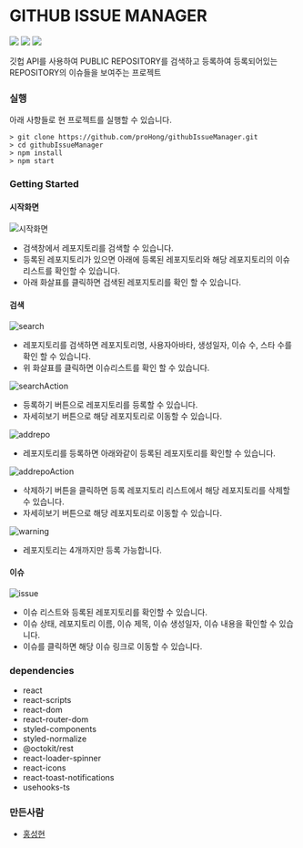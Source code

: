 # GITHUB ISSUE MANAGER

<img src="https://img.shields.io/badge/react-61DAFB?style=for-the-badge&logo=react&logoColor=black"> <img src="https://img.shields.io/badge/TYPESCRIPT-3178C6?style=for-the-badge&logo=TYPESCRIPT&logoColor=FFF"> <img src="https://img.shields.io/badge/styledcomponents-DB7093?style=for-the-badge&logo=styled-components&logoColor=FFF"> 

깃헙 API를 사용하여 PUBLIC REPOSITORY를 검색하고 등록하여 등록되어있는 REPOSITORY의 이슈들을 보여주는 프로젝트

### 실행

아래 사항들로 현 프로젝트를 실행할 수 있습니다.

```
> git clone https://github.com/proHong/githubIssueManager.git
> cd githubIssueManager
> npm install
> npm start
```
### Getting Started
#### 시작화면
![시작화면](https://user-images.githubusercontent.com/42308891/138709069-3a599c05-648e-49d7-a23d-f12e7b796324.PNG)
- 검색창에서 레포지토리를 검색할 수 있습니다.
- 등록된 레포지토리가 있으면 아래에 등록된 레포지토리와 해당 레포지토리의 이슈리스트를 확인할 수 있습니다.
- 아래 화살표를 클릭하면 검색된 레포지토리를 확인 할 수 있습니다.

#### 검색
![search](https://user-images.githubusercontent.com/42308891/138709644-b8c3b7b1-9fca-4869-9768-64371146fb83.PNG)
- 레포지토리를 검색하면 레포지토리명, 사용자아바타, 생성일자, 이슈 수, 스타 수를 확인 할 수 있습니다.
- 위 화살표를 클릭하면 이슈리스트를 확인 할 수 있습니다.

![searchAction](https://user-images.githubusercontent.com/42308891/138710110-5ec2f8d1-b768-4c2a-978d-a1c7631acce9.PNG)
- 등록하기 버튼으로 레포지토리를 등록할 수 있습니다.
- 자세히보기 버튼으로 해당 레포지토리로 이동할 수 있습니다.

![addrepo](https://user-images.githubusercontent.com/42308891/138710630-66babf93-1f69-40b5-b888-0de5ae1a89ea.PNG)
- 레포지토리를 등록하면 아래와같이 등록된 레포지토리를 확인할 수 있습니다.

![addrepoAction](https://user-images.githubusercontent.com/42308891/138711245-41540e4d-95ec-4606-8638-09ee1a3707ed.PNG)
- 삭제하기 버튼을 클릭하면 등록 레포지토리 리스트에서 해당 레포지토리를 삭제할 수 있습니다.
- 자세히보기 버튼으로 해당 레포지토리로 이동할 수 있습니다.

![warning](https://user-images.githubusercontent.com/42308891/138710383-3b5e33d2-ed38-4585-8480-19ca98a33491.PNG)
- 레포지토리는 4개까지만 등록 가능합니다.

#### 이슈
![issue](https://user-images.githubusercontent.com/42308891/138710750-614165b4-ca22-4fc9-9279-bebcaab3c193.PNG)
- 이슈 리스트와 등록된 레포지토리를 확인할 수 있습니다.
- 이슈 상태, 레포지토리 이름, 이슈 제목, 이슈 생성일자, 이슈 내용을 확인할 수 있습니다.
- 이슈를 클릭하면 해당 이슈 링크로 이동할 수 있습니다.


### dependencies
- react
- react-scripts
- react-dom
- react-router-dom
- styled-components
- styled-normalize
- @octokit/rest
- react-loader-spinner
- react-icons
- react-toast-notifications
- usehooks-ts

### 만든사람

* [홍성현](https://oval-xylophone-d50.notion.site/16e4e6c93f2542878635241af9b9c5b9)
